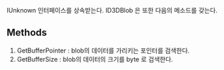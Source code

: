 IUnknown 인터페이스를 상속받는다. 
ID3DBlob 은 또한 다음의 메소드를 갖는다.

## Methods

1. GetBufferPointer : blob의 데이터를 가리키는 포인터를 검색한다.
2. GetBufferSize : blob의 데이터의 크기를 byte 로 검색한다.
